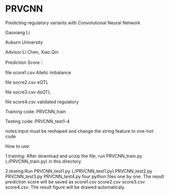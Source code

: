 # PRVCNN
Predicting regulatory variants with Convolutional Neural Network

Gaoxiang Li

Auburn University

Advisor:Li Chen, Xiao Qin 

Prediction Score：

file score1.csv Allelic imbalance

file socre2.csv eQTL

file socre3.csv dsQTL

file score4.csv validated regulatory

Training code: PRVCNN_train

Testing code: PRVCNN_test1-4

notes:input must be reshaped and change the string feature to one-hot code

How to use:

1.training: After download and unzip the file, run PRVCNN_train.py (./PRVCNN_train.py) in this directory.

2.testing:Run PRVCNN_test1.py (./PRVCNN_test1.py) PRVCNN_test2.py  PRVCNN_test3.py  PRVCNN_test4.py  four python files one by one.
The result prediction score will be saved as score1.csv score2.csv score3.csv score4.csv.
The result figure will be drawed automaticaly.
